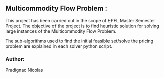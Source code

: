 ## Multicommodity Flow Problem :

This project has been carried out in the scope of EPFL Master Semester Project. The objective of the project is to find heuristic solution for solving large instances of the Multicommodity Flow Problem.

The sub-algorithms used to find the initial feasible set/solve the pricing problem  are explained in each solver python script.

### Author:

Pradignac Nicolas

